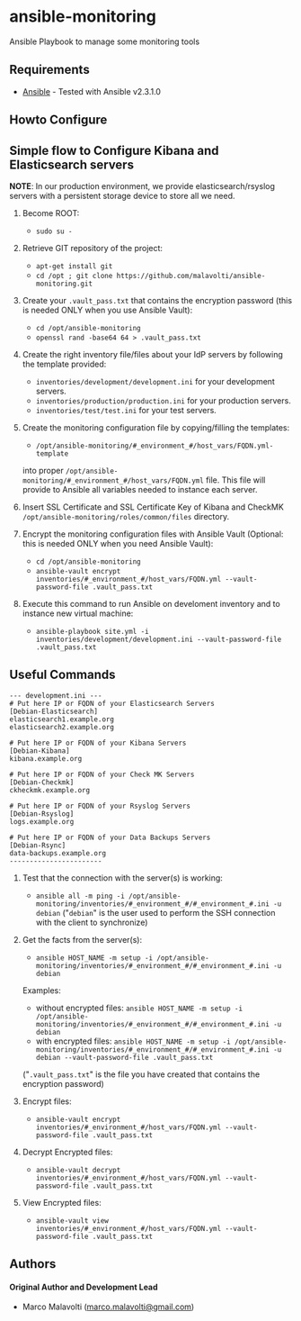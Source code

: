# ansible-monitoring
Ansible Playbook to manage some monitoring tools


## Requirements

* [Ansible](https://www.ansible.com/) - Tested with Ansible v2.3.1.0

## Howto Configure 


## Simple flow to Configure Kibana and Elasticsearch servers

**NOTE**: In our production environment, we provide elasticsearch/rsyslog servers with a persistent storage device to store all we need.

1. Become ROOT:
   * ```sudo su -```

2. Retrieve GIT repository of the project:
   * ```apt-get install git```
   * ```cd /opt ; git clone https://github.com/malavolti/ansible-monitoring.git```

3. Create your ```.vault_pass.txt``` that contains the encryption password (this is needed ONLY when you use Ansible Vault):
   * ```cd /opt/ansible-monitoring```
   * ```openssl rand -base64 64 > .vault_pass.txt```

4. Create the right inventory file/files about your IdP servers by following the template provided:
   * ```inventories/development/development.ini``` for your development servers.
   * ```inventories/production/production.ini``` for your production servers.
   * ```inventories/test/test.ini``` for your test servers.

5. Create the monitoring configuration file by copying/filling the templates:
   * ```/opt/ansible-monitoring/#_environment_#/host_vars/FQDN.yml-template```

   into proper ```/opt/ansible-monitoring/#_environment_#/host_vars/FQDN.yml``` file.
   This file will provide to Ansible all variables needed to instance each server.

6. Insert SSL Certificate and SSL Certificate Key of Kibana and CheckMK ```/opt/ansible-monitoring/roles/common/files``` directory.

7. Encrypt the monitoring configuration files with Ansible Vault (Optional: this is needed ONLY when you need Ansible Vault):
   * ```cd /opt/ansible-monitoring```
   * ```ansible-vault encrypt inventories/#_environment_#/host_vars/FQDN.yml --vault-password-file .vault_pass.txt```

8. Execute this command to run Ansible on develoment inventory and to instance new virtual machine:
   * ```ansible-playbook site.yml -i inventories/development/development.ini --vault-password-file .vault_pass.txt```


## Useful Commands

```
--- development.ini ---
# Put here IP or FQDN of your Elasticsearch Servers
[Debian-Elasticsearch]
elasticsearch1.example.org
elasticsearch2.example.org

# Put here IP or FQDN of your Kibana Servers
[Debian-Kibana]
kibana.example.org

# Put here IP or FQDN of your Check MK Servers
[Debian-Checkmk]
ckheckmk.example.org

# Put here IP or FQDN of your Rsyslog Servers
[Debian-Rsyslog]
logs.example.org

# Put here IP or FQDN of your Data Backups Servers
[Debian-Rsync]
data-backups.example.org
-----------------------
```

1. Test that the connection with the server(s) is working:
   * ```ansible all -m ping -i /opt/ansible-monitoring/inventories/#_environment_#/#_environment_#.ini -u debian```
   ("```debian```" is the user used to perform the SSH connection with the client to synchronize)

2. Get the facts from the server(s):
   * ```ansible HOST_NAME -m setup -i /opt/ansible-monitoring/inventories/#_environment_#/#_environment_#.ini -u debian```

   Examples:
      * without encrypted files:
         ```ansible HOST_NAME -m setup -i /opt/ansible-monitoring/inventories/#_environment_#/#_environment_#.ini -u debian```
      * with encrypted files:
         ```ansible HOST_NAME -m setup -i /opt/ansible-monitoring/inventories/#_environment_#/#_environment_#.ini -u debian --vault-password-file .vault_pass.txt```

      ("```.vault_pass.txt```" is the file you have created that contains the encryption password)

3. Encrypt files:
   * ```ansible-vault encrypt inventories/#_environment_#/host_vars/FQDN.yml --vault-password-file .vault_pass.txt```

4. Decrypt Encrypted files:
   * ```ansible-vault decrypt inventories/#_environment_#/host_vars/FQDN.yml --vault-password-file .vault_pass.txt```

5. View Encrypted files:
   * ```ansible-vault view inventories/#_environment_#/host_vars/FQDN.yml --vault-password-file .vault_pass.txt```

## Authors

#### Original Author and Development Lead

* Marco Malavolti (marco.malavolti@gmail.com)

